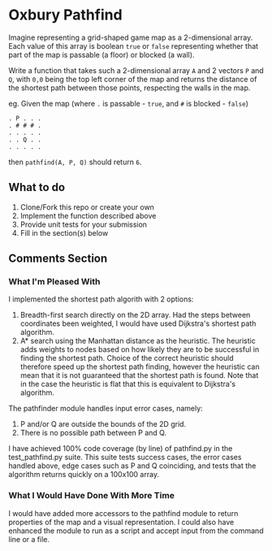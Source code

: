 # Oxbury Pathfind

Imagine representing a grid-shaped game map as a 2-dimensional array. Each value of this array is
boolean `true` or `false` representing whether that part of the map is passable (a floor) or blocked
(a wall).

Write a function that takes such a 2-dimensional array `A` and 2 vectors `P` and `Q`, with `0,0` being the top left corner of the map and returns the distance of the shortest path between those points, respecting the walls in the map.

eg. Given the map (where `.` is passable - `true`, and `#` is blocked - `false`)

```
. P . . .
. # # # .
. . . . .
. . Q . .
. . . . .
```

then `pathfind(A, P, Q)` should return `6`.

## What to do

1. Clone/Fork this repo or create your own
2. Implement the function described above
3. Provide unit tests for your submission
4. Fill in the section(s) below

## Comments Section

<!---
Please fill in the sections below after you complete the challenge.
--->

### What I'm Pleased With

I implemented the shortest path algorith with 2 options:
1. Breadth-first search directly on the 2D array. Had the steps between coordinates been weighted, I would have used Dijkstra's shortest path algorithm.
2. A* search using the Manhattan distance as the heuristic. The heuristic adds weights to nodes based on how likely they are to be successful in finding the shortest path. Choice of the correct heuristic should therefore speed up the shortest path finding, however the heuristic can mean that it is not guaranteed that the shortest path is found. Note that in the case the heuristic is flat that this is equivalent to Dijkstra's algorithm.

The pathfinder module handles input error cases, namely:
1. P and/or Q are outside the bounds of the 2D grid. 
2. There is no possible path between P and Q. 

I have achieved 100% code coverage (by line) of pathfind.py in the test_pathfind.py suite. This suite tests 
success cases, the error cases handled above, edge cases such as P and Q coinciding, and tests that the 
algorithm returns quickly on a 100x100 array.  


### What I Would Have Done With More Time

I would have added more accessors to the pathfind module to return properties of the map and a visual representation. 
I could also have enhanced the module to run as a script and accept input from the command line or a file. 
